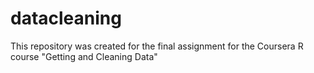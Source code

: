 # datacleaning
This repository was created for the final assignment for the Coursera R course "Getting and Cleaning Data"

